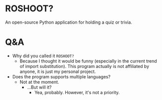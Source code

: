 
# ROSHOOT?

An open-source Python application for holding a quiz or trivia.

# Q&A

- Why did you called it `ROSHOOT?`
  - Because I thought it would be funny (especially in the current trend of import substitution). This program actually is not affiliated by anyone, it is just my personal project.
- Does the program supports multiple languages?
  - Not at the moment.
    - ...But will it?
      - Yea, probably. However, it's not a priority.
